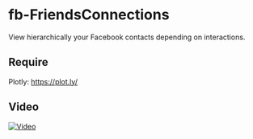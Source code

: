 # fb-FriendsConnections

View hierarchically your Facebook contacts depending on interactions.

## Require

Plotly: https://plot.ly/

## Video




[![Video](https://t8xheq.bn1302.livefilestore.com/y3mfLp_hfvk_2MQLdQg8fUY3qP4E0tWcXH9C4V-aknhTzPzp3g4vzwfDt7E6djROfA3FtM1lrAEAlhyBEgiaI8UsRY7zS-L0sUbGaBcsVrFK51jaddEgSERNhq5iaK9c7bMcVPFzoxunLJLywHNMbPANljoO1SNmBfQftzB2KMwEEM/Immagine.jpg)](https://vimeo.com/201847502)



